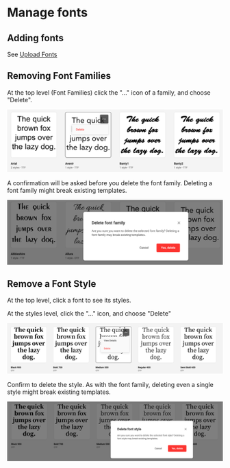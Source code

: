 # Manage fonts

## Adding fonts

See [Upload Fonts](/GraFx-Fonts/guides/upload-fonts/)

## Removing Font Families

At the top level (Font Families) click the "..." icon of a family, and choose "Delete".

![Img](delete.png)

A confirmation will be asked before you delete the font family. Deleting a font family might break existing templates.

![Img](confirm-delete.png)

## Remove a Font Style

At the top level, click a font to see its styles.

At the styles level, click the "..." icon, and choose "Delete"

![Img](styles.png)

Confirm to delete the style. As with the font family, deleting even a single style might break existing templates.

![Img](style-delete-confirm.png)
